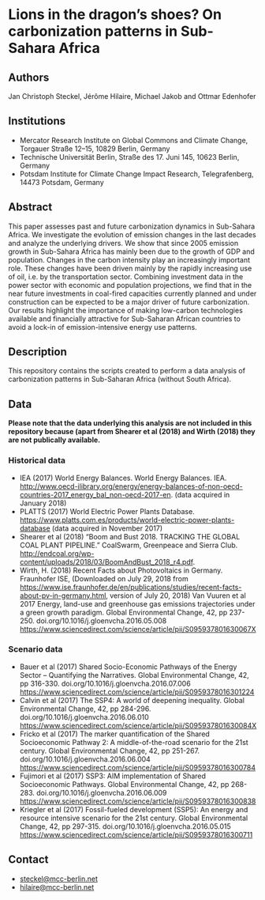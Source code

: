 # Lions in the dragon’s shoes? On carbonization patterns in Sub-Sahara Africa

## Authors
Jan Christoph Steckel, Jérôme Hilaire, Michael Jakob and Ottmar Edenhofer

## Institutions
* Mercator Research Institute on Global Commons and Climate Change, Torgauer Straße 12–15, 10829 Berlin, Germany
* Technische Universität Berlin, Straße des 17. Juni 145, 10623 Berlin, Germany
* Potsdam Institute for Climate Change Impact Research, Telegrafenberg, 14473 Potsdam, Germany

## Abstract
This paper assesses past and future carbonization dynamics in Sub-Sahara Africa. We investigate the evolution of emission changes in the last decades and analyze the underlying drivers.  We show that since 2005 emission growth in Sub-Sahara Africa has mainly been due to the growth of GDP and population. Changes in the carbon intensity play an increasingly important role. These changes have been driven mainly by the rapidly increasing use of oil, i.e. by the transportation sector. Combining investment data in the power sector with economic and population projections, we find that in the near future investments in coal-fired capacities currently planned and under construction can be expected to be a major driver of future carbonization. Our results highlight the importance of making low-carbon technologies available and financially attractive for Sub-Saharan African countries to avoid a lock-in of emission-intensive energy use patterns.

## Description
This repository contains the scripts created to perform a data analysis of carbonization patterns in Sub-Saharan Africa (without South Africa).

## Data 
<strong><italic>Please note that the data underlying this analysis are not included in this repository because (apart from Shearer et al (2018) and Wirth (2018) they are not publically available.</italic></strong>
### Historical data
* IEA (2017)  World Energy Balances. World Energy Balances. IEA. http://www.oecd-ilibrary.org/energy/energy-balances-of-non-oecd-countries-2017_energy_bal_non-oecd-2017-en. (data acquired in January 2018)
* PLATTS (2017) World Electric Power Plants Database. https://www.platts.com.es/products/world-electric-power-plants-database (data acquired in November 2017)
* Shearer et al (2018) “Boom and Bust 2018. TRACKING THE GLOBAL COAL PLANT PIPELINE.” CoalSwarm, Greenpeace and Sierra Club. http://endcoal.org/wp-content/uploads/2018/03/BoomAndBust_2018_r4.pdf.
* Wirth, H. (2018) Recent Facts about Photovoltaics in Germany. Fraunhofer ISE, (Downloaded on July 29, 2018
from https://www.ise.fraunhofer.de/en/publications/studies/recent-facts-about-pv-in-germany.html, version of July 20, 2018)
Van Vuuren et al 2017 Energy, land-use and greenhouse gas emissions trajectories under a green growth paradigm. Global Environmental Change, 42, pp 237-250. doi.org/10.1016/j.gloenvcha.2016.05.008
https://www.sciencedirect.com/science/article/pii/S095937801630067X

### Scenario data
* Bauer et al (2017) Shared Socio-Economic Pathways of the Energy Sector – Quantifying the Narratives. Global Environmental Change, 42, pp 316-330. doi.org/10.1016/j.gloenvcha.2016.07.006
https://www.sciencedirect.com/science/article/pii/S0959378016301224
* Calvin et al (2017) The SSP4: A world of deepening inequality. Global Environmental Change, 42, pp 284-296. doi.org/10.1016/j.gloenvcha.2016.06.010
https://www.sciencedirect.com/science/article/pii/S095937801630084X
* Fricko et al (2017) The marker quantification of the Shared Socioeconomic Pathway 2: A middle-of-the-road scenario for the 21st century. Global Environmental Change, 42, pp 251-267. doi.org/10.1016/j.gloenvcha.2016.06.004
https://www.sciencedirect.com/science/article/pii/S0959378016300784
* Fujimori et al (2017) SSP3: AIM implementation of Shared Socioeconomic Pathways. Global Environmental Change, 42, pp 268-283. doi.org/10.1016/j.gloenvcha.2016.06.009
https://www.sciencedirect.com/science/article/pii/S0959378016300838
* Kriegler et al (2017) Fossil-fueled development (SSP5): An energy and resource intensive scenario for the 21st century. Global Environmental Change, 42, pp 297-315. doi.org/10.1016/j.gloenvcha.2016.05.015
https://www.sciencedirect.com/science/article/pii/S0959378016300711

## Contact
* steckel@mcc-berlin.net
* hilaire@mcc-berlin.net
